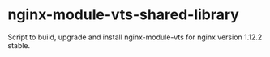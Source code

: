 # nginx-module-vts-shared-library
Script to build, upgrade and install nginx-module-vts for nginx version 1.12.2 stable.
